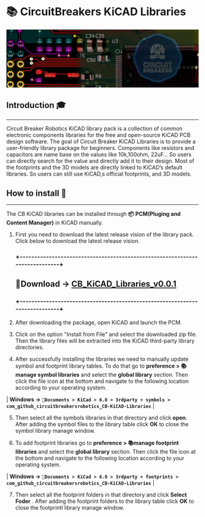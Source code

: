# **📚 CircuitBreakers KiCAD Libraries**

![Final](./resources/home.png)

##  **Introduction 🎓**
---

Circuit Breaker Robotics KiCAD library pack is a collection of common electronic components libraries for the free and open-source KiCAD PCB design software. The goal of Circuit Breaker KiCAD Libraries is to provide a user-friendly library package for beginners. Components like resistors and capacitors are name base on the values like 10k,100ohm, 22uF… So users can directly search for the value and directly add it to their design. Most of the footprints and the 3D models are directly linked to KiCAD’s default libraries. So users can still use KiCAD,s official footprints, and 3D models.  

## **How to install 📜**
---

The CB KiCAD libraries can be installed through **📦 PCM(Pluging and Content Manager)** in KiCAD manually.

1. First you need to download the latest release vision of the library pack. Click below to download the latest release vision.


    ### **+----------------------------------------------------------------------------+**
     ##         **📂Download -> <a href="https://github.com/circuitbreakersrobotics/CB_KiCAD_Libraries/releases/download/v0.0.1/CB_KiCAD_Libraries_v0.0.1.zip">CB_KiCAD_Libraries_v0.0.1</a>**
    ### **+----------------------------------------------------------------------------+**



2. After downloading the package, open KiCAD and launch the PCM.

3. Click on the option "Install from File" and select the downloaded zip file. Then the library files will be extracted into the KiCAD third-party library directories. 

4. After successfully installing the libraries we need to manually update symbol and footprint library tables. To do that go to **preference > 📚manage symbol libraries** and select the **global library** section. Then click the file icon at the bottom and navigate to the following location according to your operating system.

| **Windows ->** __`📄Documents > KiCad > 6.0 > 3rdparty > symbols > com_github_circuitbreakersrobotics_CB-KiCAD-Libraries`__ |  

    
5. Then select all the symbols libraries in that directory and click **open**. After adding the symbol files to the library table click **OK** to close the symbol library manage window.

6. To add footprint libraries go to **preference > 📚manage footprint libraries** and select the **global library** section. Then click the file icon at the bottom and navigate to the following location according to your operating system. 




 | **Windows ->** __`📄Documents > KiCad > 6.0 > 3rdparty > footprints > com_github_circuitbreakersrobotics_CB-KiCAD-Libraries`__ |

 

7. Then select all the footprint folders in that directory and click **Select Foder** . After adding the footprint folders to the library table click **OK** to close the footprintl library manage window.


